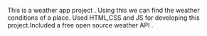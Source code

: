 This is a weather app project . Using this we can find the weather conditions of  a place.
Used HTML,CSS and JS for developing this project.Included a free  open source  weather API . 
